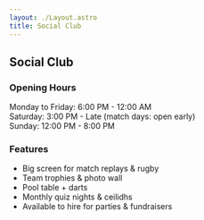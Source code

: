 ```yaml
---
layout: ./Layout.astro
title: Social Club
---
```


## Social Club

### Opening Hours

Monday to Friday: 6:00 PM - 12:00 AM  
Saturday: 3:00 PM - Late (match days: open early)  
Sunday: 12:00 PM - 8:00 PM

### Features

- Big screen for match replays & rugby
- Team trophies & photo wall
- Pool table + darts
- Monthly quiz nights & ceilidhs
- Available to hire for parties & fundraisers
